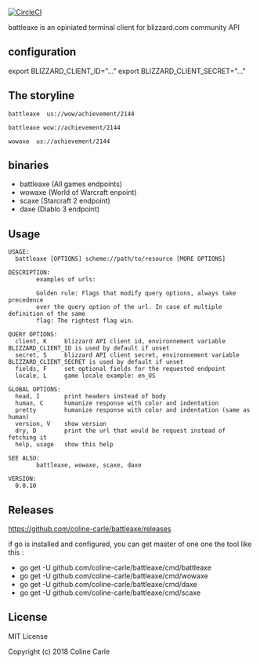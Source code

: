 
[![CircleCI](https://circleci.com/gh/coline-carle/battleaxe.svg?style=svg)](https://circleci.com/gh/coline-carle/battleaxe)

battleaxe is an opiniated terminal client for blizzard.com community API

## configuration
export BLIZZARD_CLIENT_ID="..."
export BLIZZARD_CLIENT_SECRET="..."


## The storyline

```
battleaxe  us://wow/achievement/2144
````

```
battleaxe wow://achievement/2144
````

```
wowaxe  us://achievement/2144
````

## binaries
- battleaxe (All games endpoints)
- wowaxe (World of Warcraft enpoint)
- scaxe (Starcraft 2 endpoint)
- daxe (Diablo 3 endpoint)
## Usage

```
USAGE:
  battleaxe [OPTIONS] scheme://path/to/resource [MORE OPTIONS]

DESCRIPTION:
        examples of urls:

        Golden rule: Flags that modify query options, always take precedence
        over the query option of the url. In case of multiple definition of the same
        flag: The rightest flag win.

QUERY OPTIONS:
  client, K     blizzard API client id, environnement variable BLIZZARD_CLIENT_ID is used by default if unset
  secret, S     blizzard API client secret, environnement variable BLIZZARD_CLIENT_SECRET is used by default if unset
  fields, F     set optional fields for the requested endpoint
  locale, L     game locale example: en_US

GLOBAL OPTIONS:
  head, I       print headers instead of body
  human, C      humanize response with color and indentation
  pretty        humanize response with color and indentation (same as human)
  version, V    show version
  dry, D        print the url that would be request instead of fetching it
  help, usage   show this help

SEE ALSO:
        battleaxe, wowaxe, scaxe, daxe

VERSION:
  0.0.10

```
## Releases

https://github.com/coline-carle/battleaxe/releases

if go is installed and configured, you can get master of one one the tool like
this :

* go get -U github.com/coline-carle/battleaxe/cmd/battleaxe
* go get -U github.com/coline-carle/battleaxe/cmd/wowaxe
* go get -U github.com/coline-carle/battleaxe/cmd/daxe
* go get -U github.com/coline-carle/battleaxe/cmd/scaxe



## License

MIT License

Copyright (c) 2018 Coline Carle

